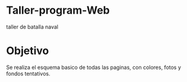 # Taller-program-Web
taller de batalla naval
# Objetivo
Se realiza el esquema basico de todas las paginas, con colores, fotos y fondos tentativos.
